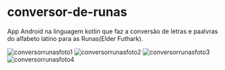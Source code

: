 # conversor-de-runas
App Android na linguagem kotlin que faz a conversão de letras e paalvras do alfabeto latino para as Runas(Elder Futhark).


![conversorrunasfoto1](https://github.com/celioalonso/conversor-de-runas/assets/80286922/0a460048-2b18-4dfa-9eb4-62011f6b8b2d)
![conversorrunasfoto2](https://github.com/celioalonso/conversor-de-runas/assets/80286922/1ae11cd3-e2ee-455d-82c1-d724b854c39f)
![conversorrunasfoto3](https://github.com/celioalonso/conversor-de-runas/assets/80286922/f3a735fa-c741-477b-94ee-a92debed6c96)
![conversorrunasfoto4](https://github.com/celioalonso/conversor-de-runas/assets/80286922/20cddf2a-576f-4582-8412-a91403f760a7)
